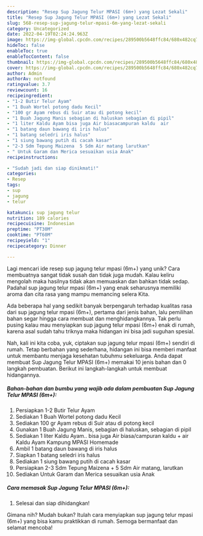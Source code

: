 ```yaml
---
description: "Resep Sup Jagung Telur MPASI (6m+) yang Lezat Sekali"
title: "Resep Sup Jagung Telur MPASI (6m+) yang Lezat Sekali"
slug: 568-resep-sup-jagung-telur-mpasi-6m-yang-lezat-sekali
category: Uncategorized
date: 2022-04-19T02:24:24.963Z
image: https://img-global.cpcdn.com/recipes/289500b5648ffc84/680x482cq70/sup-jagung-telur-mpasi-6m-foto-resep-utama.jpg
hideToc: false
enableToc: true
enableTocContent: false
thumbnail: https://img-global.cpcdn.com/recipes/289500b5648ffc84/680x482cq70/sup-jagung-telur-mpasi-6m-foto-resep-utama.jpg
cover: https://img-global.cpcdn.com/recipes/289500b5648ffc84/680x482cq70/sup-jagung-telur-mpasi-6m-foto-resep-utama.jpg
author: Admin
authorAv: notfound
ratingvalue: 3.7
reviewcount: 16
recipeingredient:
- "1-2 Butir Telur Ayam"
- "1 Buah Wortel potong dadu Kecil"
- "100 gr Ayam rebus di Suir atau di potong kecil"
- "1 Buah Jagung Manis sebagian di haluskan sebagian di pipil"
- "1 liter Kaldu Ayam bisa juga Air biasacampuran kaldu  air                      Kaldu Ayam Kampung MPASI Homemade"
- "1 batang daun bawang di iris halus"
- "1 batang seledri iris halus"
- "1 siung bawang putih di cacah kasar"
- "2-3 Sdm Tepung Maizena  5 Sdm Air matang larutkan"
- " Untuk Garam dan Merica sesuaikan usia Anak"
recipeinstructions:

- "Sudah jadi dan siap dinikmati!"
categories:
- Resep
tags:
- sup
- jagung
- telur

katakunci: sup jagung telur 
nutrition: 189 calories
recipecuisine: Indonesian
preptime: "PT30M"
cooktime: "PT60M"
recipeyield: "1"
recipecategory: Dinner

---
```





Lagi mencari ide resep sup jagung telur mpasi (6m+) yang unik? Cara membuatnya sangat tidak susah dan tidak juga mudah. Kalau keliru mengolah maka hasilnya tidak akan memuaskan dan bahkan tidak sedap. Padahal sup jagung telur mpasi (6m+) yang enak seharusnya memiliki aroma dan cita rasa yang mampu memancing selera Kita.







Ada beberapa hal yang sedikit banyak berpengaruh terhadap kualitas rasa dari sup jagung telur mpasi (6m+), pertama dari jenis bahan, lalu pemilihan bahan segar hingga cara membuat dan menghidangkannya. Tak perlu pusing kalau mau menyiapkan sup jagung telur mpasi (6m+) enak di rumah, karena asal sudah tahu triknya maka hidangan ini bisa jadi suguhan spesial.






Nah, kali ini kita coba, yuk, ciptakan sup jagung telur mpasi (6m+) sendiri di rumah. Tetap berbahan yang sederhana, hidangan ini bisa memberi manfaat untuk membantu menjaga kesehatan tubuhmu sekeluarga. Anda dapat membuat Sup Jagung Telur MPASI (6m+) memakai 10 jenis bahan dan 0 langkah pembuatan. Berikut ini langkah-langkah untuk membuat hidangannya.

<!--inarticleads1-->

##### Bahan-bahan dan bumbu yang wajib ada dalam pembuatan Sup Jagung Telur MPASI (6m+):

1. Persiapkan 1-2 Butir Telur Ayam
1. Sediakan 1 Buah Wortel potong dadu Kecil
1. Sediakan 100 gr Ayam rebus di Suir atau di potong kecil
1. Gunakan 1 Buah Jagung Manis, sebagian di haluskan, sebagian di pipil
1. Sediakan 1 liter Kaldu Ayam.. bisa juga Air biasa/campuran kaldu + air                      Kaldu Ayam Kampung MPASI Homemade
1. Ambil 1 batang daun bawang di iris halus
1. Siapkan 1 batang seledri iris halus
1. Sediakan 1 siung bawang putih di cacah kasar
1. Persiapkan 2-3 Sdm Tepung Maizena + 5 Sdm Air matang, larutkan
1. Sediakan  Untuk Garam dan Merica sesuaikan usia Anak




<!--inarticleads2-->

##### Cara memasak Sup Jagung Telur MPASI (6m+):


1. Selesai dan siap dihidangkan!



Gimana nih? Mudah bukan? Itulah cara menyiapkan sup jagung telur mpasi (6m+) yang bisa kamu praktikkan di rumah. Semoga bermanfaat dan selamat mencoba!
